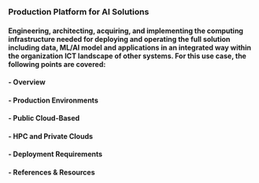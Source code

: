 ### Production Platform for AI Solutions
#### Engineering, architecting, acquiring, and implementing the computing infrastructure needed for deploying and operating the full solution including data, ML/AI model and applications in an integrated way within the organization ICT landscape of other systems. For this use case, the following points are covered:
#### - Overview
#### - Production Environments
#### - Public Cloud-Based
#### - HPC and Private Clouds
#### - Deployment Requirements
#### - References & Resources


